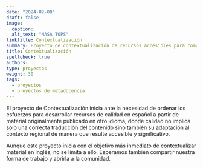 ```yaml
---
date: "2024-02-08"
draft: false
image:
  caption: 
  alt_text: "NASA TOPS"
linktitle: Contextualización
summary: Proyecto de contextualización de recursos accesibles para comunidades hispanohablantes. 
title: Contextualización
spellcheck: true
authors: 
type: proyectos
weight: 30
tags:
  - proyectos
  - proyectos de metadocencia
---
```


El proyecto de Contextualización inicia ante la necesidad de ordenar los esfuerzos para desarrollar recursos de calidad en español a partir de material originalmente publicado en otro idioma, donde calidad no implica sólo una correcta traducción del contenido sino también su adaptación al contexto regional de manera que resulte accesible y significativo.

Aunque este proyecto inicia con el objetivo más inmediato de contextualizar material en inglés, no se limita a ello. Esperamos también compartir nuestra forma de trabajo y abrirla a la comunidad.
